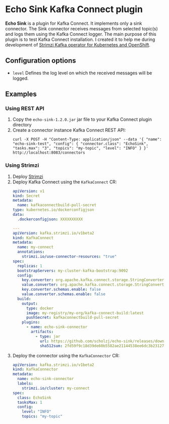 # Echo Sink Kafka Connect plugin

**Echo Sink** is a plugin for Kafka Connect. 
It implements only a sink connector.
The Sink connector receives messages from selected topic(s) and logs them using the Kafka Connect logger.
The main purpose of this plugin is to test Kafka Connect installation.
I created it to help me during development of [Strimzi Kafka operator for Kubernetes and OpenShift](http://strimzi.io).

## Configuration options

* `level`
Defines the log level on which the received messages will be logged.

## Examples

### Using REST API

1. Copy the `echo-sink-1.2.0.jar` jar file to your Kafka Connect plugin directory
2. Create a connector instance Kafka Connect REST API:
    ```
    curl -X POST -H "Content-Type: application/json" --data '{ "name": "echo-sink-test", "config": { "connector.class": "EchoSink", "tasks.max": "3", "topics": "my-topic", "level": "INFO" } }' http://localhost:8083/connectors
    ```

### Using Strimzi

1. Deploy [Strimzi](https://strimzi.io)
2. Deploy Kafka Connect using the `KafkaConnect` CR:
    ```yaml
    apiVersion: v1
    kind: Secret
    metadata:
      name: kafkaconnectbuild-pull-secret
    type: kubernetes.io/dockerconfigjson
    data:
      .dockerconfigjson: XXXXXXXXXX
    
    ---
    apiVersion: kafka.strimzi.io/v1beta2
    kind: KafkaConnect
    metadata:
      name: my-connect
      annotations:
        strimzi.io/use-connector-resources: "true"
    spec:
      replicas: 1
      bootstrapServers: my-cluster-kafka-bootstrap:9092
      config:
        key.converter: org.apache.kafka.connect.storage.StringConverter
        value.converter: org.apache.kafka.connect.storage.StringConverter
        key.converter.schemas.enable: false
        value.converter.schemas.enable: false
      build:
        output:
          type: docker
          image: my-registry/my-org/kafka-connect-build:latest
          pushSecret: kafkaconnectbuild-pull-secret
        plugins:
          - name: echo-sink-connector
            artifacts:
              - type: jar
                url: https://github.com/scholzj/echo-sink/releases/download/1.2.0/echo-sink-1.2.0.jar
                sha512sum: 2fd59f9c18d39de60b5582ae21144538ee6dc3b23127c200d8e3c15629bf3859e157a909a2ecc879633e6038510c3be74ca2907e1e5d07ddf5443cc412551878
    ```
3. Deploy the connector using the `KafkaConnector` CR:
    ```yaml
    apiVersion: kafka.strimzi.io/v1beta2
    kind: KafkaConnector
    metadata:
      name: echo-sink-connector
      labels:
        strimzi.io/cluster: my-connect
    spec:
      class: EchoSink
      tasksMax: 1
      config:
        level: "INFO"
        topics: "my-topic"
    ```